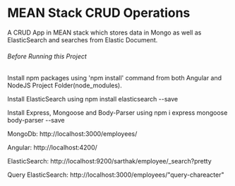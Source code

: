 # MEAN Stack CRUD Operations
A CRUD App in MEAN stack which stores data in Mongo as well as ElasticSearch and searches from Elastic Document.

###### Before Running this Project
Install npm packages using 'npm install' command from both Angular and NodeJS Project Folder(node_modules).

Install ElasticSearch using npm install elasticsearch --save 

Install Express, Mongoose and Body-Parser  using npm i express mongoose body-parser --save

MongoDb: http://localhost:3000/employees/

Angular: http://localhost:4200/

ElasticSearch: http://localhost:9200/sarthak/employee/_search?pretty

Query ElasticSearch: http://localhost:3000/employees/"query-chareacter"

